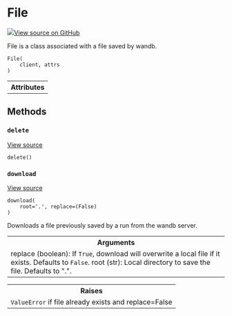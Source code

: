 # File



[![](https://www.tensorflow.org/images/GitHub-Mark-32px.png)View source on GitHub](https://www.github.com/wandb/client/tree/94c226afc4925535e6301c9bc9b9ee36061d99d4/wandb/apis/public.py#L1662-L1765)




File is a class associated with a file saved by wandb.

<pre><code>File(
    client, attrs
)</code></pre>







<!-- Tabular view -->
<table>
<tr><th>Attributes</th></tr>


</table>



## Methods

<h3 id="delete"><code>delete</code></h3>

<a target="_blank" href="https://www.github.com/wandb/client/tree/94c226afc4925535e6301c9bc9b9ee36061d99d4/wandb/apis/public.py#L1745-L1758">View source</a>

<pre><code>delete()</code></pre>




<h3 id="download"><code>download</code></h3>

<a target="_blank" href="https://www.github.com/wandb/client/tree/94c226afc4925535e6301c9bc9b9ee36061d99d4/wandb/apis/public.py#L1722-L1743">View source</a>

<pre><code>download(
    root=&#x27;.&#x27;, replace=(False)
)</code></pre>

Downloads a file previously saved by a run from the wandb server.


<!-- Tabular view -->
<table>
<tr><th>Arguments</th></tr>
<tr>
<td>
replace (boolean): If <code>True</code>, download will overwrite a local file
if it exists. Defaults to <code>False</code>.
root (str): Local directory to save the file.  Defaults to ".".
</td>
</tr>

</table>



<!-- Tabular view -->
<table>
<tr><th>Raises</th></tr>
<tr>
<td>
<code>ValueError</code> if file already exists and replace=False
</td>
</tr>

</table>





